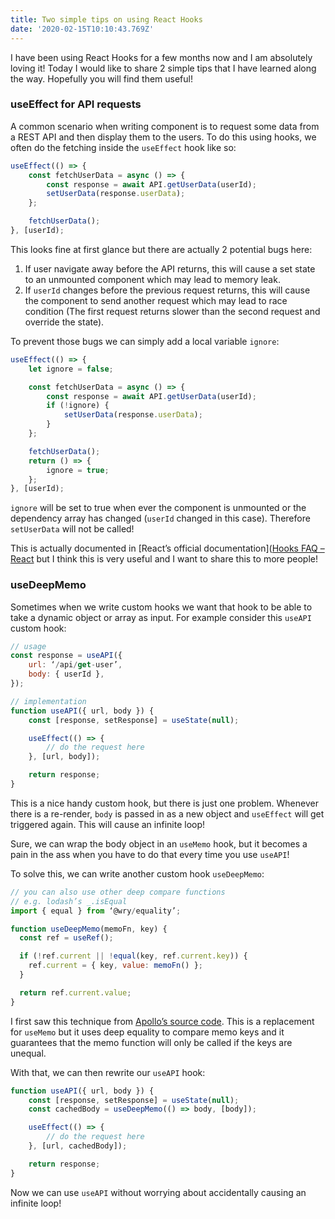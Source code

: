 ```yaml
---
title: Two simple tips on using React Hooks
date: '2020-02-15T10:10:43.769Z'
---
```


I have been using React Hooks for a few months now and I am absolutely loving it! Today I would like to share 2 simple tips that I have learned along the way. Hopefully you will find them useful!

### useEffect for API requests
A common scenario when writing component is to request some data from a REST API and then display them to the users. To do this using hooks, we often do the fetching inside the `useEffect` hook like so:

```js 
useEffect(() => {
	const fetchUserData = async () => {
		const response = await API.getUserData(userId);
		setUserData(response.userData);
	};

	fetchUserData();
}, [userId);
```

This looks fine at first glance but there are actually 2 potential bugs here:
1. If user navigate away before the API returns, this will cause a set state to an unmounted component which may lead to memory leak.
2. If `userId` changes before the previous request returns, this will cause the component to send another request which may lead to race condition (The first request returns slower than the second request and override the state).

To prevent those bugs we can simply add a local variable `ignore`:

```js
useEffect(() => {
	let ignore = false;

	const fetchUserData = async () => {
		const response = await API.getUserData(userId);
		if (!ignore) {
			setUserData(response.userData);
		}
	};

	fetchUserData();
	return () => {
		ignore = true;
	};
}, [userId);
```

`ignore` will be set to true when ever the component is unmounted or the dependency array has changed (`userId` changed in this case). Therefore `setUserData` will not be called!

This is actually documented in [React’s official documentation]([Hooks FAQ – React](https://reactjs.org/docs/hooks-faq.html#is-it-safe-to-omit-functions-from-the-list-of-dependencies) but I think this is very useful and I want to share this to more people!

### useDeepMemo
Sometimes when we write custom hooks we want that hook to be able to take a dynamic object or array as input. For example consider this `useAPI` custom hook:

```js
// usage
const response = useAPI({
	url: ‘/api/get-user’,
	body: { userId },
});

// implementation
function useAPI({ url, body }) {
	const [response, setResponse] = useState(null);

	useEffect(() => {
		// do the request here
	}, [url, body]);

	return response;
}
```

This is a nice handy custom hook, but there is just one problem. Whenever there is a re-render, `body` is passed in as a new object and `useEffect` will get triggered again. This will cause an infinite loop!

Sure, we can wrap the body object in an `useMemo` hook, but it becomes a pain in the ass when you have to do that every time you use `useAPI`!

To solve this, we can write another custom hook `useDeepMemo`:

```js
// you can also use other deep compare functions
// e.g. lodash’s _.isEqual
import { equal } from ‘@wry/equality’;

function useDeepMemo(memoFn, key) {
  const ref = useRef();

  if (!ref.current || !equal(key, ref.current.key)) {
    ref.current = { key, value: memoFn() };
  }

  return ref.current.value;
}
```

I first saw this technique from [Apollo’s source code](https://github.com/apollographql/apollo-client/blob/master/src/react/hooks/utils/useDeepMemo.ts). This is a replacement for `useMemo` but it uses deep equality to compare memo keys and it guarantees that the memo function will only be called if the keys are unequal.

With that, we can then rewrite our `useAPI` hook:

```js
function useAPI({ url, body }) {
	const [response, setResponse] = useState(null);
	const cachedBody = useDeepMemo(() => body, [body]);

	useEffect(() => {
		// do the request here
	}, [url, cachedBody]);

	return response;
}
```

Now we can use `useAPI` without worrying about accidentally causing an infinite loop!